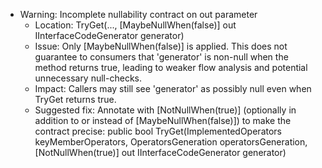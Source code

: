 - Warning: Incomplete nullability contract on out parameter
  - Location: TryGet(..., [MaybeNullWhen(false)] out IInterfaceCodeGenerator generator)
  - Issue: Only [MaybeNullWhen(false)] is applied. This does not guarantee to consumers that 'generator' is non-null when the method returns true, leading to weaker flow analysis and potential unnecessary null-checks.
  - Impact: Callers may still see 'generator' as possibly null even when TryGet returns true.
  - Suggested fix: Annotate with [NotNullWhen(true)] (optionally in addition to or instead of [MaybeNullWhen(false)]) to make the contract precise:
    public bool TryGet(ImplementedOperators keyMemberOperators,
                       OperatorsGeneration operatorsGeneration,
                       [NotNullWhen(true)] out IInterfaceCodeGenerator generator)
